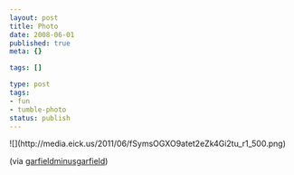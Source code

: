 ```yaml
---
layout: post
title: Photo
date: 2008-06-01
published: true
meta: {}

tags: []

type: post
tags:
- fun
- tumble-photo
status: publish
---
```

<div class="figure">            ![](http://media.eick.us/2011/06/fSymsOGXO9atet2eZk4Gi2tu_r1_500.png)        </div>

(via [garfieldminusgarfield](http://garfieldminusgarfield.net/))

